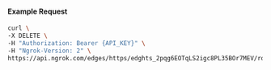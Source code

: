 <!-- Code generated for API Clients. DO NOT EDIT. -->

#### Example Request

```bash
curl \
-X DELETE \
-H "Authorization: Bearer {API_KEY}" \
-H "Ngrok-Version: 2" \
https://api.ngrok.com/edges/https/edghts_2pqg6EOTqLS2igc8PL35BOr7MEV/routes/edghtsrt_2pqg6CP59iY3iYccumONUNlvTcp/oauth
```
